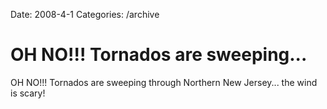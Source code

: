 Date: 2008-4-1
Categories: /archive

# OH NO!!! Tornados are sweeping...

OH NO!!! Tornados are sweeping through Northern New Jersey... the wind is scary!
